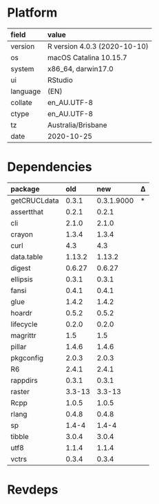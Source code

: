 # Platform

|field    |value                        |
|:--------|:----------------------------|
|version  |R version 4.0.3 (2020-10-10) |
|os       |macOS Catalina 10.15.7       |
|system   |x86_64, darwin17.0           |
|ui       |RStudio                      |
|language |(EN)                         |
|collate  |en_AU.UTF-8                  |
|ctype    |en_AU.UTF-8                  |
|tz       |Australia/Brisbane           |
|date     |2020-10-25                   |

# Dependencies

|package      |old    |new        |Δ  |
|:------------|:------|:----------|:--|
|getCRUCLdata |0.3.1  |0.3.1.9000 |*  |
|assertthat   |0.2.1  |0.2.1      |   |
|cli          |2.1.0  |2.1.0      |   |
|crayon       |1.3.4  |1.3.4      |   |
|curl         |4.3    |4.3        |   |
|data.table   |1.13.2 |1.13.2     |   |
|digest       |0.6.27 |0.6.27     |   |
|ellipsis     |0.3.1  |0.3.1      |   |
|fansi        |0.4.1  |0.4.1      |   |
|glue         |1.4.2  |1.4.2      |   |
|hoardr       |0.5.2  |0.5.2      |   |
|lifecycle    |0.2.0  |0.2.0      |   |
|magrittr     |1.5    |1.5        |   |
|pillar       |1.4.6  |1.4.6      |   |
|pkgconfig    |2.0.3  |2.0.3      |   |
|R6           |2.4.1  |2.4.1      |   |
|rappdirs     |0.3.1  |0.3.1      |   |
|raster       |3.3-13 |3.3-13     |   |
|Rcpp         |1.0.5  |1.0.5      |   |
|rlang        |0.4.8  |0.4.8      |   |
|sp           |1.4-4  |1.4-4      |   |
|tibble       |3.0.4  |3.0.4      |   |
|utf8         |1.1.4  |1.1.4      |   |
|vctrs        |0.3.4  |0.3.4      |   |

# Revdeps

